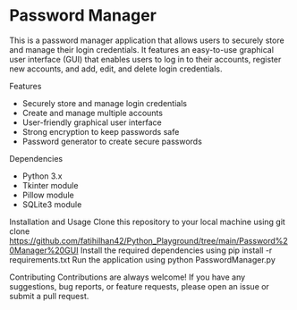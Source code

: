 # Password Manager

This is a password manager application that allows users to securely store and manage their login credentials. It features an easy-to-use graphical user interface (GUI) that enables users to log in to their accounts, register new accounts, and add, edit, and delete login credentials.

Features
- Securely store and manage login credentials
- Create and manage multiple accounts
- User-friendly graphical user interface
- Strong encryption to keep passwords safe
- Password generator to create secure passwords

Dependencies
- Python 3.x
- Tkinter module
- Pillow module
- SQLite3 module

Installation and Usage
Clone this repository to your local machine using git clone https://github.com/fatihilhan42/Python_Playground/tree/main/Password%20Manager%20GUI
Install the required dependencies using pip install -r requirements.txt
Run the application using python PasswordManager.py

Contributing
Contributions are always welcome! If you have any suggestions, bug reports, or feature requests, please open an issue or submit a pull request.
